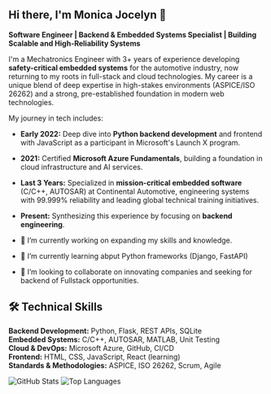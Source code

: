 ## Hi there, I'm Monica Jocelyn 👋 

**Software Engineer | Backend & Embedded Systems Specialist | Building Scalable and High-Reliability Systems**

I'm a Mechatronics Engineer with 3+ years of experience developing **safety-critical embedded systems** for the automotive industry, now returning to my roots in full-stack and cloud technologies.
My career is a unique blend of deep expertise in high-stakes environments (ASPICE/ISO 26262) and a strong, pre-established foundation in modern web technologies.

My journey in tech includes:
- **Early 2022:** Deep dive into **Python backend development** and frontend with JavaScript as a participant in Microsoft's Launch X program.
- **2021:** Certified **Microsoft Azure Fundamentals**, building a foundation in cloud infrastructure and AI services.
- **Last 3 Years:** Specialized in **mission-critical embedded software** (C/C++, AUTOSAR) at Continental Automotive, engineering systems with 99.999% reliability and leading global technical training initiatives.
- **Present:** Synthesizing this experience by focusing on **backend engineering**.

- 🔭 I’m currently working on expanding my skills and knowledge.
- 🌱 I’m currently learning abput Python frameworks (Django, FastAPI)
- 👯 I’m looking to collaborate on innovating companies and seeking for backend of Fullstack opportunities.
  
## 🛠️ Technical Skills

**Backend Development:** Python, Flask, REST APIs, SQLite  
**Embedded Systems:** C/C++, AUTOSAR, MATLAB, Unit Testing  
**Cloud & DevOps:** Microsoft Azure, GitHub, CI/CD  
**Frontend:** HTML, CSS, JavaScript, React (learning)  
**Standards & Methodologies:** ASPICE, ISO 26262, Scrum, Agile

![GitHub Stats](https://github-readme-stats.vercel.app/api?username=TorresTorresMJ&show_icons=true&theme=radical)
![Top Languages](https://github-readme-stats.vercel.app/api/top-langs/?username=TorresTorresMJ&layout=compact&theme=radical)

